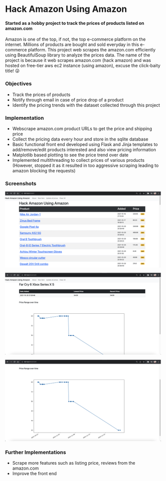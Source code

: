 # Hack Amazon Using Amazon
#### Started as a hobby project to track the prices of products listed on amazon.com

Amazon is one of the top, if not, the top e-commerce platform on the internet. Millions of products are bought and sold everyday in this e-commerce platform. This project web scrapes the amazon.com efficiently using BeautifulSoup library to analyze the prices data. The name of the project is because it web scrapes amazon.com (hack amazon) and was hosted on free-tier aws ec2 instance (using amazon), excuse the click-baity title! :stuck_out_tongue_winking_eye:

### Objectives
* Track the prices of products
* Notify through email in case of price drop of a product
* Identify the pricing trends with the dataset collected through this project

### Implementation
* Webscrape amazon.com product URLs to get the price and shipping price
* Collect the pricing data every hour and store in the sqlite database
* Basic functional front end developed using Flask and Jinja templates to add/remove/edit products interested and also view pricing information
* Matplotlib based plotting to see the price trend over date
* Implemented multithreading to collect prices of various products (However, stopped it as it resulted in too aggressive scraping leading to amazon blocking the requests)

### Screenshots

![Home Page](Screenshots/Home2.png)

![Post 1](Screenshots/Post2-1.png)

![Post 2](Screenshots/Post2-2.png)

### Further Implementations
* Scrape more features such as listing price, reviews from the amazon.com
* Improve the front end
